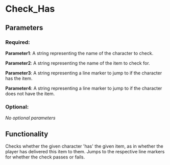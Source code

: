 # Check_Has

## Parameters

### Required:

**Parameter1**: A string representing the name of the character to check.

**Parameter2**: A string representing the name of the item to check for.

**Parameter3**: A string representing a line marker to jump to if the character has the item.

**Parameter4**: A string representing a line marker to jump to if the character does not have the item.

### Optional:

*No optional parameters*

## Functionality

Checks whether the given character 'has' the given item, as in whether the player has delivered this item to them. Jumps to the respective line markers for whether the check passes or fails.